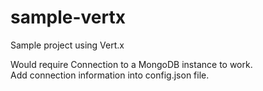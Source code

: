 # sample-vertx
Sample project using Vert.x

Would require Connection to a MongoDB instance to work. <br/>
Add connection information into config.json file.


